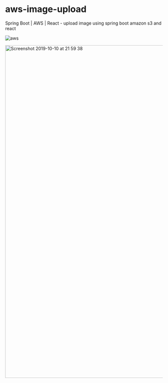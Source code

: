 # aws-image-upload
Spring Boot | AWS | React - upload image using spring boot amazon s3 and react

![aws](https://user-images.githubusercontent.com/89852935/209873914-b6f28c22-1eee-46ae-8a39-9fba456f098b.png)


<img width="1062" alt="Screenshot 2019-10-10 at 21 59 38" src="https://user-images.githubusercontent.com/40702606/66606086-491abc00-eba9-11e9-8051-14d4b8eb1ca1.png">
